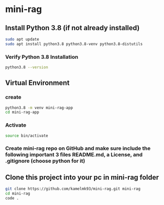 # mini-rag

## Install Python 3.8 (if not already installed)
```bash
sudo apt update
sudo apt install python3.8 python3.8-venv python3.8-distutils
```

### Verify Python 3.8 Installation
```bash
python3.8 --version
```

## Virtual Environment
### create
```bash
python3.8 -m venv mini-rag-app
cd mini-rag-app
```
### Activate
```bash
source bin/activate
```
### Create mini-rag repo on GitHub and make sure include the following important 3 files README.md, a License, and .gitignore (choose python for it)

## Clone this project into your pc in mini-rag folder
```bash
git clone https://github.com/kamelmk93/mini-rag.git mini-rag
cd mini-rag
code .
```
